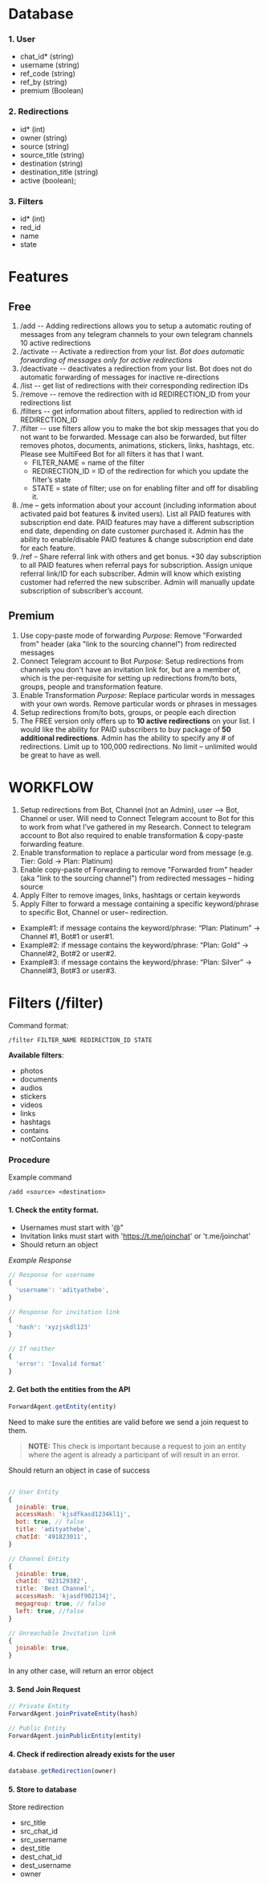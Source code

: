 # Database

### 1. User

- chat_id* (string)
- username (string)
- ref_code (string)
- ref_by (string)
- premium (Boolean)

### 2. Redirections

- id* (int)
- owner (string)
- source (string)
- source_title (string)
- destination (string)
- destination_title (string)
- active (boolean);

### 3. Filters

- id* (int)
- red_id
- name
- state

# Features

## Free

1. /add -- Adding redirections allows you to setup a automatic routing of messages from any telegram channels to your own telegram channels
  10 active redirections
2. /activate -- Activate a redirection from your list. *Bot does automatic forwarding of messages only for active redirections*
3. /deactivate -- deactivates a redirection from your list.  Bot does not do automatic forwarding of messages for inactive re-directions
4. /list -- get list of redirections with their corresponding redirection IDs
5. /remove -- remove the redirection with id REDIRECTION_ID from your redirections list
6. /filters -- get information about filters, applied to redirection with id REDIRECTION_ID
7. /filter -- use filters allow you to make the bot skip messages that you do not want to be forwarded.
  Message can also be forwarded, but filter removes photos, documents, animations, stickers, links, hashtags, etc.
  Please see MultiFeed Bot for all filters it has that I want.  
    - FILTER_NAME = name of the filter 
    - REDIRECTION_ID = ID of the redirection for which you update the filter’s state
    - STATE = state of filter; use on for enabling filter and off for disabling it.
8. /me – gets information about your account (including information about activated paid bot features & invited users).
  List all PAID features with subscription end date.
  PAID features may have a different subscription end date, depending on date customer purchased it.
  Admin has the ability to enable/disable PAID features & change subscription end date for each feature.
9. /ref – Share referral link with others and get bonus. 
  +30 day subscription to all PAID features when referral pays for subscription.
  Assign unique referral link/ID for each subscriber.
  Admin will know which existing customer had referred the new subscriber.
  Admin will manually update subscription of subscriber’s account.

## Premium

1. Use copy-paste mode of forwarding 
  *Purpose*: Remove "Forwarded from" header (aka "link to the sourcing channel") from redirected messages
2. Connect Telegram account to Bot
  *Purpose*: Setup redirections from channels you don't have an invitation link for, but are a member of, which is the per-requisite for setting up redirections from/to bots, groups, people and transformation feature.
3. Enable Transformation
  *Purpose*: Replace particular words in messages with your own words.  Remove particular words or phrases in messages
4. Setup redirections from/to bots, groups, or people each direction 
5. The FREE version only offers up to **10 active redirections** on your list.
  I would like the ability for PAID subscribers to buy package of **50 additional redirections**.
  Admin has the ability to specify any # of redirections.
  Limit up to 100,000 redirections.
  No limit – unlimited would be great to have as well.


# WORKFLOW
1. Setup redirections from Bot, Channel (not an Admin), user -->  Bot, Channel or user.
  Will need to Connect Telegram account to Bot for this to work from what I’ve gathered in my Research.
  Connect to telegram account to Bot also required to enable transformation & copy-paste forwarding feature.
2. Enable transformation to replace a particular word from message (e.g. Tier: Gold -> Plan: Platinum)
3. Enable copy-paste of Forwarding to remove "Forwarded from" header (aka "link to the sourcing channel") from redirected messages – hiding source
4. Apply Filter to remove images, links, hashtags or certain keywords
5. Apply Filter to forward a message containing a specific keyword/phrase to specific Bot, Channel or user– redirection.  
  * Example#1: if message contains the keyword/phrase: “Plan: Platinum” -> Channel #1, Bot#1 or user#1.
  * Example#2: if message contains the keyword/phrase: “Plan: Gold” -> Channel#2, Bot#2 or user#2.
  * Example#3: if message contains the keyword/phrase: “Plan: Silver” -> Channel#3, Bot#3 or user#3.


# Filters (/filter)

Command format:

```/filter FILTER_NAME REDIRECTION_ID STATE```

**Available filters**:

- photos
- documents
- audios
- stickers
- videos
- links
- hashtags
- contains
- notContains



### Procedure

Example command
```
/add <source> <destination>
```

#### 1. Check the entity format. 
  - Usernames must start with '@"
  - Invitation links must start with 'https://t.me/joinchat' or 't.me/joinchat'
  - Should return an object

*Example Response*

  ```js
  // Response for username
  {
    'username': 'adityathebe',
  }

  // Response for invitation link
  { 
    'hash': 'xyzjskdl123'
  }

  // If neither
  {
    'error': 'Invalid format'
  }

  ```

#### 2. Get both the entities from the API
 
```js
ForwardAgent.getEntity(entity)
```

Need to make sure the entities are valid before we send a join request to them.

> **NOTE:** This check is important because a request to join an entity where the agent is already a participant of will result in an error.

Should return an object in case of success

```js

// User Entity
{
  joinable: true,
  accessHash: 'kjsdfkasd1234kl1j',
  bot: true, // false
  title: 'adityathebe',
  chatId: '491823011',
}

// Channel Entity
{
  joinable: true,
  chatId: '023129382',
  title: 'Best Channel',
  accessHash: 'kjasdf902134j',
  megagroup: true, // false
  left: true, //false
}

// Unreachable Invitation link
{
  joinable: true,
}
```

In any other case, will return an error object

#### 3. Send Join Request

```js
// Private Entity
ForwardAgent.joinPrivateEntity(hash)

// Public Entity
ForwardAgent.joinPublicEntity(entity)
```

#### 4. Check if redirection already exists for the user

```js
database.getRedirection(owner)
```

#### 5. Store to database

Store redirection

- src_title
- src_chat_id
- src_username
- dest_title
- dest_chat_id
- dest_username
- owner




